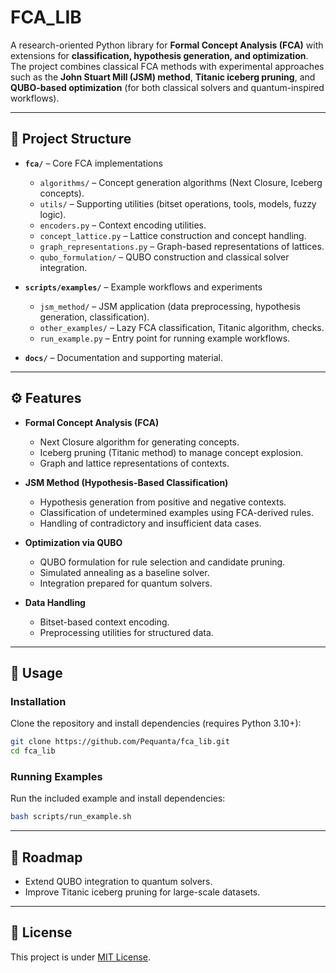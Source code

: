 # FCA\_LIB

A research-oriented Python library for **Formal Concept Analysis (FCA)** with extensions for **classification, hypothesis generation, and optimization**. The project combines classical FCA methods with experimental approaches such as the **John Stuart Mill (JSM) method**, **Titanic iceberg pruning**, and **QUBO-based optimization** (for both classical solvers and quantum-inspired workflows).

---

## 📂 Project Structure

* **`fca/`** – Core FCA implementations

  * `algorithms/` – Concept generation algorithms (Next Closure, Iceberg concepts).
  * `utils/` – Supporting utilities (bitset operations, tools, models, fuzzy logic).
  * `encoders.py` – Context encoding utilities.
  * `concept_lattice.py` – Lattice construction and concept handling.
  * `graph_representations.py` – Graph-based representations of lattices.
  * `qubo_formulation/` – QUBO construction and classical solver integration.

* **`scripts/examples/`** – Example workflows and experiments

  * `jsm_method/` – JSM application (data preprocessing, hypothesis generation, classification).
  * `other_examples/` – Lazy FCA classification, Titanic algorithm, checks.
  * `run_example.py` – Entry point for running example workflows.

* **`docs/`** – Documentation and supporting material.

---

## ⚙️ Features

* **Formal Concept Analysis (FCA)**

  * Next Closure algorithm for generating concepts.
  * Iceberg pruning (Titanic method) to manage concept explosion.
  * Graph and lattice representations of contexts.

* **JSM Method (Hypothesis-Based Classification)**

  * Hypothesis generation from positive and negative contexts.
  * Classification of undetermined examples using FCA-derived rules.
  * Handling of contradictory and insufficient data cases.

* **Optimization via QUBO**

  * QUBO formulation for rule selection and candidate pruning.
  * Simulated annealing as a baseline solver.
  * Integration prepared for quantum solvers.

* **Data Handling**

  * Bitset-based context encoding.
  * Preprocessing utilities for structured data.

---

## 🚀 Usage

### Installation

Clone the repository and install dependencies (requires Python 3.10+):

```bash
git clone https://github.com/Pequanta/fca_lib.git
cd fca_lib
```

### Running Examples

Run the included example and install dependencies:

```bash
bash scripts/run_example.sh
```
------

## 🔮 Roadmap

* Extend QUBO integration to quantum solvers.
* Improve Titanic iceberg pruning for large-scale datasets.

---

## 📜 License

This project is under [MIT License](LICENSE).

